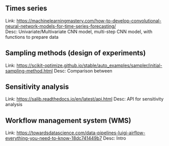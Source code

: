 ## Times series

Link: https://machinelearningmastery.com/how-to-develop-convolutional-neural-network-models-for-time-series-forecasting/  
Desc: Univariate/Multivariate CNN model, multi-step CNN model, with functions to prepare data

## Sampling methods (design of experiments)
Link: https://scikit-optimize.github.io/stable/auto_examples/sampler/initial-sampling-method.html
Desc: Comparison between 

## Sensitivity analysis
Link: https://salib.readthedocs.io/en/latest/api.html
Desc: API for sensitivity analysis

## Workflow management system (WMS)
Link: https://towardsdatascience.com/data-pipelines-luigi-airflow-everything-you-need-to-know-18dc741449b7
Desc: Intro
